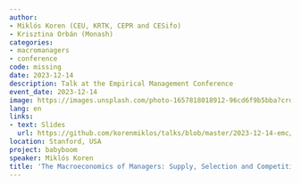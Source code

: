 ```yaml
---
author:
- Miklós Koren (CEU, KRTK, CEPR and CESifo)
- Krisztina Orbán (Monash)
categories:
- macromanagers
- conference
code: missing
date: 2023-12-14
description: Talk at the Empirical Management Conference
event_date: 2023-12-14
image: https://images.unsplash.com/photo-1657818018912-96cd6f9b5bba?crop=entropy&cs=tinysrgb&fit=max&fm=jpg&ixid=M3w2ODAxOTV8MHwxfHJhbmRvbXx8fHx8fHx8fDE3MzI2NDM2MTV8&ixlib=rb-4.0.3&q=80&w=1080
lang: en
links:
- text: Slides
  url: https://github.com/korenmiklos/talks/blob/master/2023-12-14-emc/README.pdf
location: Stanford, USA
project: babyboom
speaker: Miklós Koren
title: 'The Macroeconomics of Managers: Supply, Selection and Competition'
---
```

